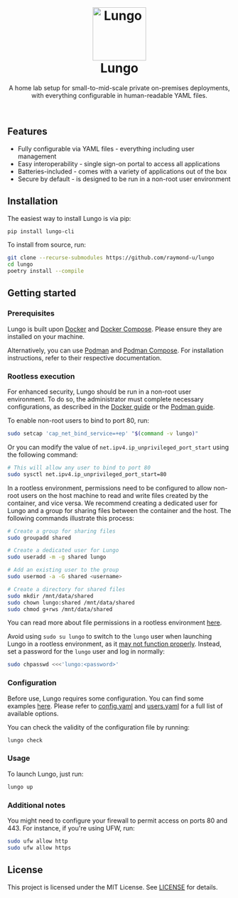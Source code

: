 <br>

<h1 align="center">
  <a href="https://github.com/raymond-u/lungo">
      <img src="https://github.com/raymond-u/lungo/assets/36328498/5a8a3696-61c1-46cc-a1b4-144141da2d36" alt="Lungo" width="120">
  </a>
  <br>
  <b>Lungo</b>
  <br>
</h1>

<p align="center">
  A home lab setup for small-to-mid-scale private on-premises deployments,
  <br>
  with everything configurable in human-readable YAML files.
  <br>
</p>

<br>

## Features

- Fully configurable via YAML files - everything including user management
- Easy interoperability - single sign-on portal to access all applications
- Batteries-included - comes with a variety of applications out of the box
- Secure by default - is designed to be run in a non-root user environment

## Installation

The easiest way to install Lungo is via pip:

```bash
pip install lungo-cli
```

To install from source, run:

```bash
git clone --recurse-submodules https://github.com/raymond-u/lungo
cd lungo
poetry install --compile
```

## Getting started

### Prerequisites

Lungo is built upon [Docker](https://www.docker.com/) and [Docker Compose](https://docs.docker.com/compose/).
Please ensure they are installed on your machine.

Alternatively, you can use [Podman](https://podman.io/)
and [Podman Compose](https://github.com/containers/podman-compose).
For installation instructions, refer to their respective documentation.

### Rootless execution

For enhanced security, Lungo should be run in a non-root user environment. To do so, the administrator must
complete necessary configurations, as described in the [Docker guide](https://docs.docker.com/engine/security/rootless/)
or the [Podman guide](https://github.com/containers/podman/blob/main/docs/tutorials/rootless_tutorial.md).

To enable non-root users to bind to port 80, run:

```bash
sudo setcap 'cap_net_bind_service=+ep' "$(command -v lungo)"
```

Or you can modify the value of `net.ipv4.ip_unprivileged_port_start` using the following command:

```bash
# This will allow any user to bind to port 80
sudo sysctl net.ipv4.ip_unprivileged_port_start=80
```

In a rootless environment, permissions need to be configured to allow non-root users on the host machine to
read and write files created by the container, and vice versa. We recommend creating a dedicated user for Lungo
and a group for sharing files between the container and the host. The following commands illustrate this process:

```bash
# Create a group for sharing files
sudo groupadd shared

# Create a dedicated user for Lungo
sudo useradd -m -g shared lungo

# Add an existing user to the group
sudo usermod -a -G shared <username>

# Create a directory for shared files
sudo mkdir /mnt/data/shared
sudo chown lungo:shared /mnt/data/shared
sudo chmod g+rws /mnt/data/shared
```

You can read more about file permissions in a rootless
environment [here](https://github.com/containers/podman/blob/main/troubleshooting.md#34-container-creates-a-file-that-is-not-owned-by-the-users-regular-uid).

Avoid using `sudo su lungo` to switch to the `lungo` user when launching Lungo in a rootless environment,
as it [may not function properly](https://www.redhat.com/sysadmin/sudo-rootless-podman). Instead, set a password for
the `lungo` user and log in normally:

```bash
sudo chpasswd <<<'lungo:<password>'
```

### Configuration

Before use, Lungo requires some configuration. You can find some examples [here](examples).
Please refer to [config.yaml](src/lungo_cli/resources/excluded/config.yaml)
and [users.yaml](src/lungo_cli/resources/excluded/users.yaml) for a full list of available options.

You can check the validity of the configuration file by running:

```bash
lungo check
```

### Usage

To launch Lungo, just run:

```bash
lungo up
```

### Additional notes

You might need to configure your firewall to permit access on ports 80 and 443. For instance, if you're using UFW, run:

```bash
sudo ufw allow http
sudo ufw allow https
```

## License

This project is licensed under the MIT License. See [LICENSE](LICENSE) for details.
